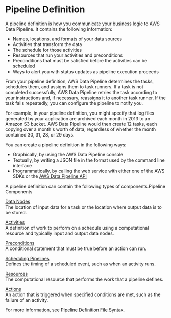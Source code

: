 # Pipeline Definition<a name="dp-how-pipeline-definition"></a>

 A pipeline definition is how you communicate your business logic to AWS Data Pipeline\. It contains the following information: 
+  Names, locations, and formats of your data sources 
+  Activities that transform the data 
+  The schedule for those activities 
+  Resources that run your activities and preconditions 
+  Preconditions that must be satisfied before the activities can be scheduled 
+  Ways to alert you with status updates as pipeline execution proceeds 

From your pipeline definition, AWS Data Pipeline determines the tasks, schedules them, and assigns them to task runners\. If a task is not completed successfully, AWS Data Pipeline retries the task according to your instructions and, if necessary, reassigns it to another task runner\. If the task fails repeatedly, you can configure the pipeline to notify you\. 

 For example, in your pipeline definition, you might specify that log files generated by your application are archived each month in 2013 to an Amazon S3 bucket\. AWS Data Pipeline would then create 12 tasks, each copying over a month's worth of data, regardless of whether the month contained 30, 31, 28, or 29 days\. 

You can create a pipeline definition in the following ways: 
+  Graphically, by using the AWS Data Pipeline console 
+  Textually, by writing a JSON file in the format used by the command line interface 
+  Programmatically, by calling the web service with either one of the AWS SDKs or the [AWS Data Pipeline API](https://docs.aws.amazon.com/datapipeline/latest/APIReference/Welcome.html) 

 A pipeline definition can contain the following types of components\.Pipeline Components

[Data Nodes](dp-concepts-datanodes.md)  
The location of input data for a task or the location where output data is to be stored\.

[Activities](dp-concepts-activities.md)  
A definition of work to perform on a schedule using a computational resource and typically input and output data nodes\.

[Preconditions](dp-concepts-preconditions.md)  
A conditional statement that must be true before an action can run\. 

[Scheduling Pipelines](dp-concepts-schedules.md)  
Defines the timing of a scheduled event, such as when an activity runs\.

[Resources](dp-concepts-resources.md)  
The computational resource that performs the work that a pipeline defines\.

[Actions](dp-concepts-actions.md)  
An action that is triggered when specified conditions are met, such as the failure of an activity\.

 For more information, see [Pipeline Definition File Syntax](dp-writing-pipeline-definition.md)\. 